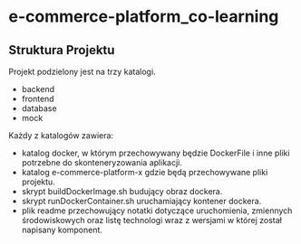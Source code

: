 # e-commerce-platform_co-learning

## Struktura Projektu
Projekt podzielony jest na trzy katalogi. 
- backend
- frontend
- database
- mock

Każdy z katalogów zawiera:
- katalog docker, w którym przechowywany będzie DockerFile i inne pliki potrzebne do skonteneryzowania aplikacji.
- katalog e-commerce-platform-x gdzie będą przechowywane pliki projektu.
- skrypt buildDockerImage.sh budujący obraz dockera.
- skrypt runDockerContainer.sh uruchamiający kontener dockera.
- plik readme przechowujący notatki dotyczące uruchomienia, zmiennych środowiskowych oraz listę technologi wraz z wersjami w której został napisany komponent. 

